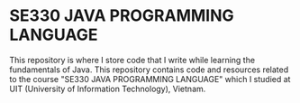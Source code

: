 # SE330 JAVA PROGRAMMING LANGUAGE
This repository is where I store code that I write while learning the fundamentals of Java.
This repository contains code and resources related to the course "SE330 JAVA PROGRAMMING LANGUAGE" which I studied at UIT (University of Information Technology), Vietnam.

